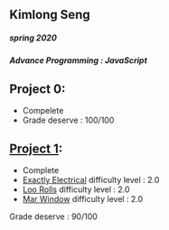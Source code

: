 ## Kimlong Seng
##### spring 2020
##### Advance Programming : JavaScript

## Project 0:
- Compelete
- Grade deserve : 100/100

## [Project 1](https://github.com/KimlongSeng/AdvJS-KimlongSeng/tree/master/HW1):
- Complete
- [Exactly Electrical](https://github.com/KimlongSeng/AdvJS-KimlongSeng/blob/master/HW1/Loo_Rolls.js)	  difficulty level : 2.0
- [Loo Rolls](https://github.com/KimlongSeng/AdvJS-KimlongSeng/blob/master/HW1/Loo_Rolls.js)		  difficulty level : 2.0
- [Mar Window](https://github.com/KimlongSeng/AdvJS-KimlongSeng/blob/master/HW1/Mars_Window.js)   difficulty level : 2.0

Grade deserve : 90/100
